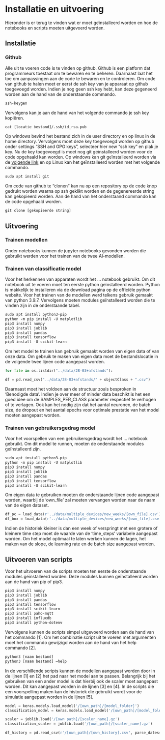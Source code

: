 # Installatie en uitvoering

Hieronder is er terug te vinden wat er moet geïnstalleerd worden en hoe de notebooks en scripts moeten uitgevoerd worden.

## Installatie

### Github

Alle uit te voeren code is te vinden op github. Github is een platform dat programmeurs toestaat om te bewaren en te beheren. Daarnaast laat het toe om aanpassingen aan de code te bewaren en te controleren. Om code van github te halen moet er eerst de ssh key van je apparaat op github toegevoegd worden. Indien je nog geen ssh key hebt, kan deze gegeneerd worden aan de hand van de onderstaande commando.

```txt
ssh-keygen 
```

Vervolgens kan je aan de hand van het volgende commando je ssh key kopiëren.

```txt
cat [locatie bestand]/.ssh/id_rsa.pub
```

Op windows bevind het bestand zich in de user directory en op linux in de home directory. Vervolgens moet deze key toegevoegd worden op github onder settings “SSH and GPG keys”, selecteer hier new “ssh key” en plak je key. Nu de key toegevoegd is moet nog git geïnstalleerd worden voor de code opgehaald kan worden. Op windows kan git geïnstalleerd worden via de [volgende link](https://git-scm.com/download/win) en op Linux kan het geïnstalleerd worden met het volgende commando.

```txt
sudo apt install git
```

Om code van github te “clonen” kan nu op een repository op de code knop gedrukt worden waarna op ssh geklikt worden en de gegenereerde string kan gekopieerd worden. Aan de hand van het onderstaand commando kan de code opgehaald worden.

```txt
git clone [gekopieerde string]
```

## Uitvoering

### Trainen modellen

Onder notebooks kunnen de jupyter notebooks gevonden worden die gebruikt werden voor het trainen van de twee AI-modellen.

### Trainen van classificatie model

Voor het herkennen van apparaten wordt het … notebook gebruikt. Om dit notebook uit te voeren moet ten eerste python geïnstalleerd worden. Python is makkelijk te installeren via de download pagina op de officiële python website. Voor het trainen van de modellen werd telkens gebruik gemaakt van python 3.9.7. Vervolgens moeten modules geïnstalleerd worden die te vinden zijn in de onderstaande tabel.

```txt
sudo apt install python3-pip
python -m pip install -U matplotlib
pip3 install numpy
pip3 install joblib
pip3 install pandas
pip3 install tensorflow
pip3 install -U scikit-learn
```

Om het model te trainen kan gebruik gemaakt worden van eigen data of van onze data. Om gebruik te maken van eigen data moet de bestandslocatie in de volgende twee lijnen code aangepast worden.

```python
for file in os.listdir("../data/28-03+afstands"):

df = pd.read_csv("../data/28-03+afstands/" + objectClass + ".csv")
```

Daarnaast moet het voldoen aan de structuur zoals besproken in ‘Benodigde data’. Indien je over meer of minder data beschikt is het een goed idee om de SAMPLES_PER_CLASS parameter respectief te verhogen of te verlagen. Ook kan het nodig zijn dat het aantal neuronen, de batch size, de dropout en het aantal epochs voor optimale prestatie van het model moeten aangepast worden.

### Trainen van gebruikersgedrag model

Voor het voorspellen van een gebruikersgedrag wordt het … notebook gebruikt. Om dit model te runnen, moeten de onderstaande modules geïnstalleerd zijn.

```txt
sudo apt install python3-pip
python -m pip install -U matplotlib
pip3 install numpy
pip3 install joblib
pip3 install pandas
pip3 install tensorflow
pip3 install -U scikit-learn
```

Om eigen data te gebruiken moeten de onderstaande lijnen code aangepast worden, waarbij de ‘own_file’ zal moeten vervangen worden naar de naam van de eigen dataset.

```python
df_pc = load_data(r'../data/multiple_devices/new_weeks/[own_file].csv')
df_box = load_data(r'../data/multiple_devices/new_weeks/[own_file].csv')
```

Indien de historiek kleiner is dan een week of verspringt met een grotere of kleinere time step moet de waarde van de ‘time_steps’ variabele aangepast worden. Om het model optimaal te laten werken kunnen de lagen, het maken van de slope, de learning rate en de batch size aangepast worden.

## Uitvoeren van scripts

Voor het uitvoeren van de scripts moeten ten eerste de onderstaande modules geïnstalleerd worden. Deze modules kunnen geïnstalleerd worden aan de hand van pip of pip3.

```txt
pip3 install numpy
pip3 install joblib
pip3 install pandas
pip3 install tensorflow
pip3 install scikit-learn
pip3 install paho-mqtt
pip3 install influxdb
pip3 install python-dotenv
```

Vervolgens kunnen de scripts simpel uitgevoerd worden aan de hand van het commando [1]. Om het combinatie script uit te voeren met argumenten moet het commando gewijzigd worden aan de hand van het help commando [2].

```txt
python3 [naam bestand]
python3 [naam bestand] –help
```

In de verschillende scripts kunnen de modellen aangepast worden door in de lijnen [1] en [2] het pad naar het model aan te passen. Belangrijk bij het gebruiken van een ander model is dat hierbij ook de scaler moet aangepast worden. Dit kan aangepast worden in de lijnen [3] en [4]. In de scripts die een voorspelling maken kan de historiek die gebruikt wordt voor de simulatie aangepast worden in de lijnen [5].

```python
model = keras.models.load_model('/[own_path]/[model_folder]')
classification_model = keras.models.load_model('/[own_path]/[model_folder')

scaler = joblib.load('/[own_path]/[scaler_name].gz')
classification_scaler = joblib.load('/[own_path]/[scaler_name].gz')

df_history = pd.read_csv(r'/[own_path]/[own_history].csv', parse_dates=['timestamp'])
```
